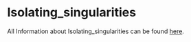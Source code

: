 # Isolating_singularities

 All Information about Isolating_singularities can be found [here](https://github.com/gkrait/Isolating_singularities/blob/master/read_me.ipynb).
